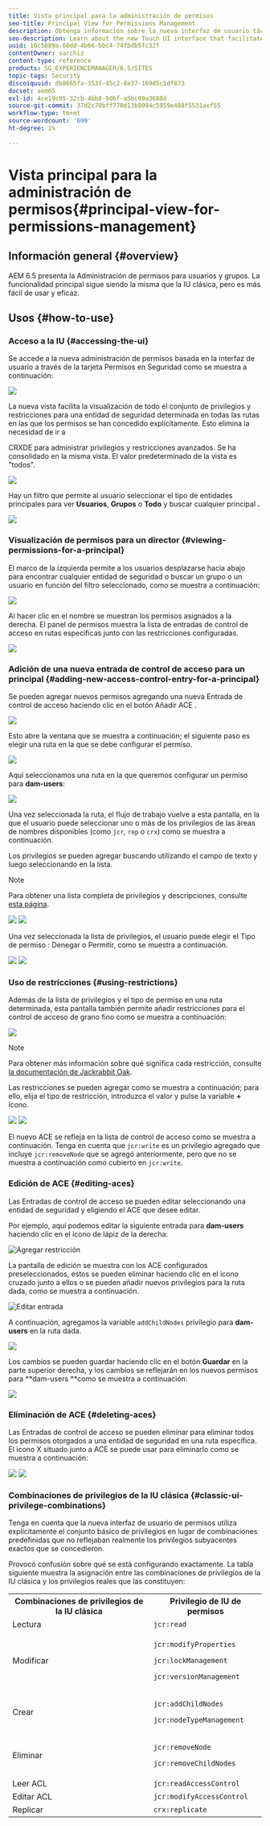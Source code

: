```yaml
---
title: Vista principal para la administración de permisos
seo-title: Principal View for Permissions Management
description: Obtenga información sobre la nueva interfaz de usuario táctil que facilita la administración de permisos.
seo-description: Learn about the new Touch UI interface that facilitates permissions management.
uuid: 16c5889a-60dd-4b66-bbc4-74fbdb5fc32f
contentOwner: sarchiz
content-type: reference
products: SG_EXPERIENCEMANAGER/6.5/SITES
topic-tags: Security
discoiquuid: db8665fa-353f-45c2-8e37-169d5c1df873
docset: aem65
exl-id: 4ce19c95-32cb-4bb8-9d6f-a5bc08a3688d
source-git-commit: 37d2c70bff770d13b8094c5959e488f5531aef55
workflow-type: tm+mt
source-wordcount: '699'
ht-degree: 1%

---
```


# Vista principal para la administración de permisos{#principal-view-for-permissions-management}

## Información general {#overview}

AEM 6.5 presenta la Administración de permisos para usuarios y grupos. La funcionalidad principal sigue siendo la misma que la IU clásica, pero es más fácil de usar y eficaz.

## Usos {#how-to-use}

### Acceso a la IU {#accessing-the-ui}

Se accede a la nueva administración de permisos basada en la interfaz de usuario a través de la tarjeta Permisos en Seguridad como se muestra a continuación:

![](assets/screen_shot_2019-03-17at63333pm.png)

La nueva vista facilita la visualización de todo el conjunto de privilegios y restricciones para una entidad de seguridad determinada en todas las rutas en las que los permisos se han concedido explícitamente. Esto elimina la necesidad de ir a

CRXDE para administrar privilegios y restricciones avanzados. Se ha consolidado en la misma vista. El valor predeterminado de la vista es &quot;todos&quot;.

![](assets/unu-1.png)

Hay un filtro que permite al usuario seleccionar el tipo de entidades principales para ver **Usuarios**, **Grupos** o **Todo** y buscar cualquier principal **.**

![](assets/image2019-3-20_23-52-51.png)

### Visualización de permisos para un director {#viewing-permissions-for-a-principal}

El marco de la izquierda permite a los usuarios desplazarse hacia abajo para encontrar cualquier entidad de seguridad o buscar un grupo o un usuario en función del filtro seleccionado, como se muestra a continuación:

![](assets/doi-1.png)

Al hacer clic en el nombre se muestran los permisos asignados a la derecha. El panel de permisos muestra la lista de entradas de control de acceso en rutas específicas junto con las restricciones configuradas.

![](assets/trei-1.png)

### Adición de una nueva entrada de control de acceso para un principal {#adding-new-access-control-entry-for-a-principal}

Se pueden agregar nuevos permisos agregando una nueva Entrada de control de acceso haciendo clic en el botón Añadir ACE .

![](assets/patru.png)

Esto abre la ventana que se muestra a continuación; el siguiente paso es elegir una ruta en la que se debe configurar el permiso.

![](assets/cinci-1.png)

Aquí seleccionamos una ruta en la que queremos configurar un permiso para **dam-users**:

![](assets/sase-1.png)

Una vez seleccionada la ruta, el flujo de trabajo vuelve a esta pantalla, en la que el usuario puede seleccionar uno o más de los privilegios de las áreas de nombres disponibles (como `jcr`, `rep` o `crx`) como se muestra a continuación.

Los privilegios se pueden agregar buscando utilizando el campo de texto y luego seleccionando en la lista.

>[!NOTE]
>
>Para obtener una lista completa de privilegios y descripciones, consulte [esta página](/help/sites-administering/user-group-ac-admin.md#access-right-management).

![](assets/image2019-3-21_0-5-47.png) ![](assets/image2019-3-21_0-6-53.png)

Una vez seleccionada la lista de privilegios, el usuario puede elegir el Tipo de permiso : Denegar o Permitir, como se muestra a continuación.

![](assets/screen_shot_2019-03-17at63938pm.png) ![](assets/screen_shot_2019-03-17at63947pm.png)

### Uso de restricciones {#using-restrictions}

Además de la lista de privilegios y el tipo de permiso en una ruta determinada, esta pantalla también permite añadir restricciones para el control de acceso de grano fino como se muestra a continuación:

![](assets/image2019-3-21_1-4-14.png)

>[!NOTE]
>
>Para obtener más información sobre qué significa cada restricción, consulte [la documentación de Jackrabbit Oak](https://jackrabbit.apache.org/oak/docs/security/authorization/restriction.html).

Las restricciones se pueden agregar como se muestra a continuación; para ello, elija el tipo de restricción, introduzca el valor y pulse la variable **+** icono.

![](assets/sapte-1.png) ![](assets/opt-1.png)

El nuevo ACE se refleja en la lista de control de acceso como se muestra a continuación. Tenga en cuenta que `jcr:write` es un privilegio agregado que incluye `jcr:removeNode` que se agregó anteriormente, pero que no se muestra a continuación como cubierto en `jcr:write`.

### Edición de ACE {#editing-aces}

Las Entradas de control de acceso se pueden editar seleccionando una entidad de seguridad y eligiendo el ACE que desee editar.

Por ejemplo, aquí podemos editar la siguiente entrada para **dam-users** haciendo clic en el icono de lápiz de la derecha:

![Agregar restricción](assets/image2019-3-21_0-35-39.png)

La pantalla de edición se muestra con los ACE configurados preseleccionados, estos se pueden eliminar haciendo clic en el icono cruzado junto a ellos o se pueden añadir nuevos privilegios para la ruta dada, como se muestra a continuación.

![Editar entrada](assets/noua-1.png)

A continuación, agregamos la variable `addChildNodes` privilegio para **dam-users** en la ruta dada.

![](assets/image2019-3-21_0-45-35.png)

Los cambios se pueden guardar haciendo clic en el botón **Guardar** en la parte superior derecha, y los cambios se reflejarán en los nuevos permisos para **dam-users **como se muestra a continuación:

![](assets/zece-1.png)

### Eliminación de ACE {#deleting-aces}

Las Entradas de control de acceso se pueden eliminar para eliminar todos los permisos otorgados a una entidad de seguridad en una ruta específica. El icono X situado junto a ACE se puede usar para eliminarlo como se muestra a continuación:

![](assets/image2019-3-21_0-53-19.png) ![](assets/unspe.png)

### Combinaciones de privilegios de la IU clásica {#classic-ui-privilege-combinations}

Tenga en cuenta que la nueva interfaz de usuario de permisos utiliza explícitamente el conjunto básico de privilegios en lugar de combinaciones predefinidas que no reflejaban realmente los privilegios subyacentes exactos que se concedieron.

Provocó confusión sobre qué se está configurando exactamente. La tabla siguiente muestra la asignación entre las combinaciones de privilegios de la IU clásica y los privilegios reales que las constituyen:

<table>
 <tbody>
  <tr>
   <th>Combinaciones de privilegios de la IU clásica</th>
   <th>Privilegio de IU de permisos</th>
  </tr>
  <tr>
   <td>Lectura</td>
   <td><code>jcr:read</code></td>
  </tr>
  <tr>
   <td>Modificar</td>
   <td><p><code>jcr:modifyProperties</code></p> <p><code>jcr:lockManagement</code></p> <p><code>jcr:versionManagement</code></p> </td>
  </tr>
  <tr>
   <td>Crear</td>
   <td><p><code>jcr:addChildNodes</code></p> <p><code>jcr:nodeTypeManagement</code></p> </td>
  </tr>
  <tr>
   <td>Eliminar</td>
   <td><p><code>jcr:removeNode</code></p> <p><code>jcr:removeChildNodes</code></p> </td>
  </tr>
  <tr>
   <td>Leer ACL</td>
   <td><code>jcr:readAccessControl</code></td>
  </tr>
  <tr>
   <td>Editar ACL</td>
   <td><code>jcr:modifyAccessControl</code></td>
  </tr>
  <tr>
   <td>Replicar</td>
   <td><code>crx:replicate</code></td>
  </tr>
 </tbody>
</table>
